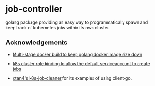 # job-controller

golang package providing an easy way to programmatically spawn and keep track
of kubernetes jobs within its own cluster.

## Acknowledgements

* [Multi-stage docker build to keep golang docker image size down](https://medium.com/@chemidy/create-the-smallest-and-secured-golang-docker-image-based-on-scratch-4752223b7324)

* [k8s cluster role binding to allow the default serviceaccount to create jobs](https://github.com/fabric8io/fabric8/issues/6840)

* [dtan4's k8s-job-cleaner](https://github.com/dtan4/k8s-job-cleaner) for its
  examples of using client-go.
